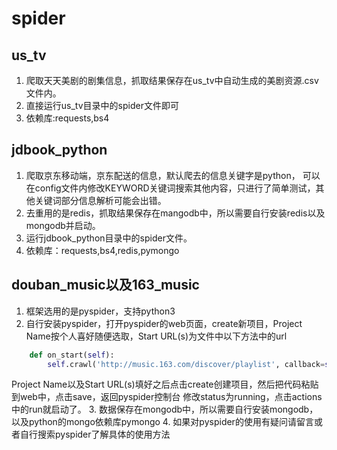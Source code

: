 # spider

## us_tv
1. 爬取天天美剧的剧集信息，抓取结果保存在us_tv中自动生成的美剧资源.csv文件内。
2. 直接运行us_tv目录中的spider文件即可
3. 依赖库:requests,bs4

## jdbook_python
1. 爬取京东移动端，京东配送的信息，默认爬去的信息关键字是python，
   可以在config文件内修改KEYWORD关键词搜索其他内容，只进行了简单测试，其他关键词部分信息解析可能会出错。
2. 去重用的是redis，抓取结果保存在mangodb中，所以需要自行安装redis以及mongodb并启动。
3. 运行jdbook_python目录中的spider文件。
4. 依赖库：requests,bs4,redis,pymongo

## douban_music以及163_music
1. 框架选用的是pyspider，支持python3
2. 自行安装pyspider，打开pyspider的web页面，create新项目，Project Name按个人喜好随便选取，Start URL(s)为文件中以下方法中的url
```python
    def on_start(self):
        self.crawl('http://music.163.com/discover/playlist', callback=self.index_page)
```
  Project Name以及Start URL(s)填好之后点击create创建项目，然后把代码粘贴到web中，点击save，返回pyspider控制台
  修改status为running，点击actions中的run就启动了。
3. 数据保存在mongodb中，所以需要自行安装mongodb，以及python的mongo依赖库pymongo
4. 如果对pyspider的使用有疑问请留言或者自行搜索pyspider了解具体的使用方法
